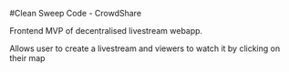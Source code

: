 #Clean Sweep Code - CrowdShare

Frontend MVP of decentralised livestream webapp.

Allows user to create a livestream and viewers to watch it by clicking on their map
